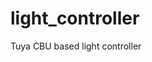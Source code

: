 # light_controller
Tuya CBU based light controller

[bilibili]: https://www.bilibili.com/video/BV1oh411x77k?share_source=copy_web
